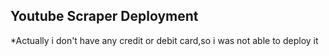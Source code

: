 ## Youtube Scraper Deployment

*Actually i don't have any credit or debit card,so i was not able to deploy it


